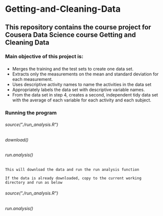 # Getting-and-Cleaning-Data
## This repository contains the course project for Cousera Data Science course Getting and Cleaning Data 
### Main objective of this project is: 
### 
* Merges the training and the test sets to create one data set. 
* Extracts only the measurements on the mean and standard deviation for each measurement. 
* Uses descriptive activity names to name the activities in the data set 
* Appropriately labels the data set with descriptive variable names. 
* From the data set in step 4, creates a second, independent tidy data set with the average of each variable for each activity and each subject. 
### Running the program

######    source("./run_analysis.R")
######    download()
######    run.analysis()
    
    This will download the data and run the run analysis function
    
    If the data is already downloaded, copy to the current working directory and run as below
    
######    source("./run_analysis.R")
######    run.analysis()
     

